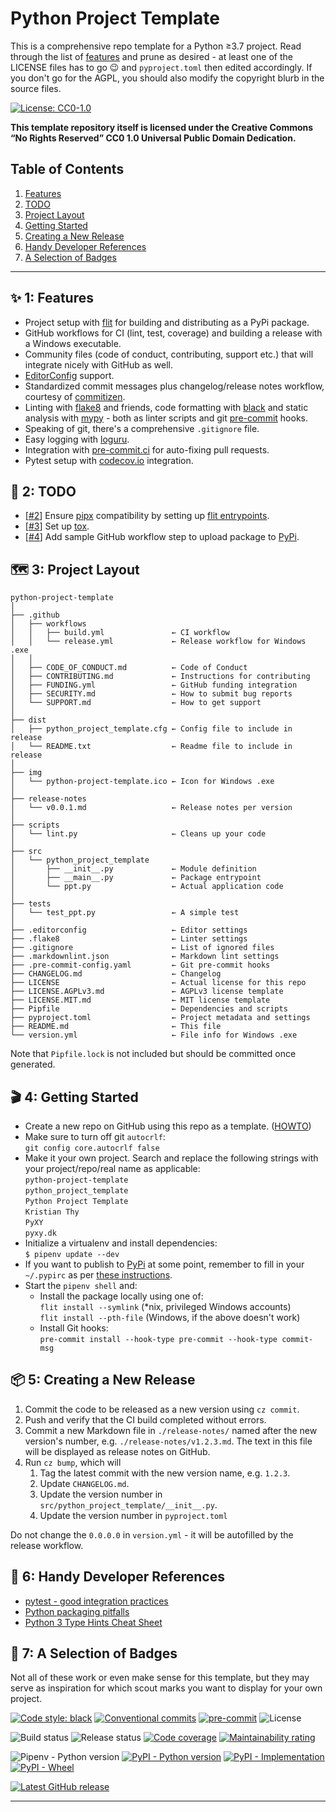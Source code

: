 # Python Project Template

This is a comprehensive repo template for a Python &geq;3.7 project. Read
through the list of [features](#-1-features) and prune as desired - at
least one of the LICENSE files has to go :wink: and `pyproject.toml`
then edited accordingly. If you don't go for the AGPL, you should also
modify the copyright blurb in the source files.

[![License: CC0-1.0][license-badge-img-cc0]][license-badge-href-cc0]

**This template repository itself is licensed under the Creative Commons
“No Rights Reserved” CC0 1.0 Universal Public Domain Dedication.**

## Table of Contents

1. [Features](#-1-features)
1. [TODO](#-2-todo)
1. [Project Layout](#%EF%B8%8F-3-project-layout)
1. [Getting Started](#-4-getting-started)
1. [Creating a New Release](#-5-creating-a-new-release)
1. [Handy Developer References](#-6-handy-developer-references)
1. [A Selection of Badges](#-7-a-selection-of-badges)

---

## ✨ 1: Features

* Project setup with [flit] for building and distributing as a PyPi package.
* GitHub workflows for CI (lint, test, coverage) and building a release
  with a Windows executable.
* Community files (code of conduct, contributing, support etc.) that will
  integrate nicely with GitHub as well.
* [EditorConfig] support.
* Standardized commit messages plus changelog/release notes workflow,
  courtesy of [commitizen].
* Linting with [flake8] and friends, code formatting with [black][black-badge-href]
  and static analysis with [mypy] - both as linter scripts and git
  [pre-commit][pre-commit-badge-href] hooks.
* Speaking of git, there's a comprehensive `.gitignore` file.
* Easy logging with [loguru].
* Integration with [pre-commit.ci][pre-commit-ci] for auto-fixing pull requests.
* Pytest setup with [codecov.io](https://codecov.io) integration.

## 👷 2: TODO

* [[#2](https://github.com/pyxy-dk/python-project-template/issues/2)] Ensure
  [pipx](https://pipxproject.github.io/pipx/) compatibility by setting up
  [flit entrypoints](https://flit.readthedocs.io/en/latest/pyproject_toml.html#scripts-section).
* [[#3](https://github.com/pyxy-dk/python-project-template/issues/3)] Set up [tox].
* [[#4](https://github.com/pyxy-dk/python-project-template/issues/4)] Add sample
  GitHub workflow step to upload package to [PyPi].

## 🗺️ 3: Project Layout

```text
python-project-template
│
├── .github
│   ├── workflows
│   │   ├── build.yml               ← CI workflow
│   │   └── release.yml             ← Release workflow for Windows .exe
│   │
│   ├── CODE_OF_CONDUCT.md          ← Code of Conduct
│   ├── CONTRIBUTING.md             ← Instructions for contributing
│   ├── FUNDING.yml                 ← GitHub funding integration
│   ├── SECURITY.md                 ← How to submit bug reports
│   └── SUPPORT.md                  ← How to get support
│
├── dist
│   ├── python_project_template.cfg ← Config file to include in release
│   └── README.txt                  ← Readme file to include in release
│
├── img
│   └── python-project-template.ico ← Icon for Windows .exe
│
├── release-notes
│   └── v0.0.1.md                   ← Release notes per version
│
├── scripts
│   └── lint.py                     ← Cleans up your code
│
├── src
│   └── python_project_template
│       ├── __init__.py             ← Module definition
│       ├── __main__.py             ← Package entrypoint
│       └── ppt.py                  ← Actual application code
│
├── tests
│   └── test_ppt.py                 ← A simple test
│
├── .editorconfig                   ← Editor settings
├── .flake8                         ← Linter settings
├── .gitignore                      ← List of ignored files
├── .markdownlint.json              ← Markdown lint settings
├── .pre-commit-config.yaml         ← Git pre-commit hooks
├── CHANGELOG.md                    ← Changelog
├── LICENSE                         ← Actual license for this repo
├── LICENSE.AGPLv3.md               ← AGPLv3 license template
├── LICENSE.MIT.md                  ← MIT license template
├── Pipfile                         ← Dependencies and scripts
├── pyproject.toml                  ← Project metadata and settings
├── README.md                       ← This file
└── version.yml                     ← File info for Windows .exe
```

Note that `Pipfile.lock` is not included but should be committed once generated.

## 🎬 4: Getting Started

* Create a new repo on GitHub using this repo as a template. ([HOWTO])
* Make sure to turn off git `autocrlf`:\
  `git config core.autocrlf false`
* Make it your own project. Search and replace the following strings
  with your project/repo/real name as applicable:\
  `python-project-template`\
  `python_project_template`\
  `Python Project Template`\
  `Kristian Thy`\
  `PyXY`\
  `pyxy.dk`
* Initialize a virtualenv and install dependencies:\
  `$ pipenv update --dev`
* If you want to publish to [PyPi] at some point, remember to fill in
  your `~/.pypirc` as per [these instructions][antonz].
* Start the `pipenv shell` and:
  * Install the package locally using one of:\
    `flit install --symlink` (*nix, privileged Windows accounts)\
    `flit install --pth-file` (Windows, if the above doesn't work)
  * Install Git hooks:\
    `pre-commit install --hook-type pre-commit --hook-type commit-msg`

## 📦 5: Creating a New Release

1. Commit the code to be released as a new version using `cz commit`.
1. Push and verify that the CI build completed without errors.
1. Commit a new Markdown file in `./release-notes/` named after the new version's
   number, e.g. `./release-notes/v1.2.3.md`. The text in this file will be displayed
   as release notes on GitHub.
1. Run `cz bump`, which will
    1. Tag the latest commit with the new version name, e.g. `1.2.3`.
    1. Update `CHANGELOG.md`.
    1. Update the version number in `src/python_project_template/__init__.py`.
    1. Update the version number in `pyproject.toml`

Do not change the `0.0.0.0` in `version.yml` - it will be autofilled by the
release workflow.

## 📜 6: Handy Developer References

* [pytest - good integration practices](https://docs.pytest.org/en/6.2.x/goodpractices.html)
* [Python packaging pitfalls](https://blog.ionelmc.ro/2014/06/25/python-packaging-pitfalls/)
* [Python 3 Type Hints Cheat Sheet](https://mypy.readthedocs.io/en/latest/cheat_sheet_py3.html)

## 🥇 7: A Selection of Badges

Not all of these work or even make sense for this template, but they may serve
as inspiration for which scout marks you want to display for your own project.

[![Code style: black][black-badge-img]][black-badge-href]
[![Conventional commits][conventional-commits-badge-img]][conventional-commits-badge-href]
[![pre-commit][pre-commit-badge-img]][pre-commit-badge-href]
![License][license-badge-img]

![Build status][github-actions-build-badge-img]
![Release status][github-actions-release-badge-img]
[![Code coverage][codecov-badge-img]][codecov-badge-href]
[![Maintainability rating][sonarcloud-badge-img]][sonarcloud-badge-href]

![Pipenv - Python version][pipenv-badge-img]
[![PyPI - Python version][pypi-badge-img-pyv]][pypi-badge-href]
[![PyPI - Implementation][pypi-badge-img-impl]][pypi-badge-href]
[![PyPI - Wheel][pypi-badge-img-whl]][pypi-badge-href]

[![Latest GitHub release][release-badge-img]][release-badge-href]

---

[antonz]: https://antonz.org/python-packaging/
[black-badge-href]: https://github.com/psf/black
[black-badge-img]: https://img.shields.io/badge/code%20style-black-000000.svg
[codecov-badge-href]: https://codecov.io/gh/pyxy-dk/python-project-template
[codecov-badge-img]: https://codecov.io/gh/pyxy-dk/python-project-template/branch/main/graph/badge.svg
[commitizen]: https://commitizen-tools.github.io/commitizen/
[conventional-commits-badge-href]: https://www.conventionalcommits.org/en/v1.0.0/
[conventional-commits-badge-img]: https://img.shields.io/badge/conventional%20commits-1.0.0-blue.svg
[EditorConfig]: https://editorconfig.org/
[flake8]: https://flake8.pycqa.org/
[flit]: https://pypi.org/project/flit/
[github-actions-build-badge-img]: https://github.com/pyxy-dk/python-project-template/workflows/build/badge.svg
[github-actions-release-badge-img]: https://github.com/pyxy-dk/python-project-template/workflows/release/badge.svg
[HOWTO]: https://docs.github.com/en/github/creating-cloning-and-archiving-repositories/creating-a-repository-from-a-template
[license-badge-img]: https://img.shields.io/github/license/pyxy-dk/python-project-template
[license-badge-href-cc0]: http://creativecommons.org/publicdomain/zero/1.0/
[license-badge-img-cc0]: https://licensebuttons.net/l/zero/1.0/88x31.png
[loguru]: https://github.com/Delgan/loguru
[mypy]: https://mypy.readthedocs.io/en/latest/config_file.html#the-mypy-configuration-file
[pipenv-badge-img]: https://img.shields.io/github/pipenv/locked/python-version/pyxy-dk/python-project-template
[pre-commit-badge-href]: https://github.com/pre-commit/pre-commit
[pre-commit-badge-img]: https://img.shields.io/badge/pre--commit-enabled-brightgreen?logo=pre-commit&logoColor=white
[pre-commit-ci]: https://pre-commit.ci/
[PyPi]: https://pypi.org/
[pypi-badge-href]: https://pypi.org/project/python-project-template/
[pypi-badge-img-impl]: https://img.shields.io/pypi/implementation/python-project-template
[pypi-badge-img-pyv]: https://img.shields.io/pypi/pyversions/python-project-template
[pypi-badge-img-whl]: https://img.shields.io/pypi/wheel/python-project-template
[release-badge-img]: https://img.shields.io/github/v/release/pyxy-dk/python-project-template?sort=semver
[release-badge-href]: https://github.com/pyxy-dk/python-project-template/releases
[sonarcloud-badge-href]: https://sonarcloud.io/dashboard?id=kthy_python-project-template
[sonarcloud-badge-img]: https://sonarcloud.io/api/project_badges/measure?project=kthy_python-project-template&metric=sqale_rating
[tox]: https://tox.readthedocs.io/en/latest/
